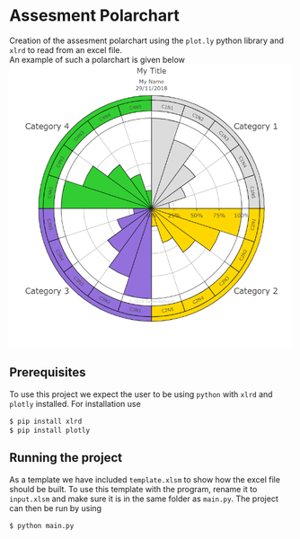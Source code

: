 # Assesment Polarchart
Creation of the assesment polarchart using the `plot.ly` python library and `xlrd` to read from an excel file.    
An example of such a polarchart is given below
![alt text](example.png "Example polarchart")

## Prerequisites
To use this project we expect the user to be using `python` with `xlrd` and `plotly` installed. For installation use     
```
$ pip install xlrd
$ pip install plotly
```

## Running the project
As a template we have included `template.xlsm` to show how the excel file should be built. To use this template with the program, rename it to `input.xlsm` and make sure it is in the same folder as `main.py`. The project can then be run by using
```
$ python main.py
```



